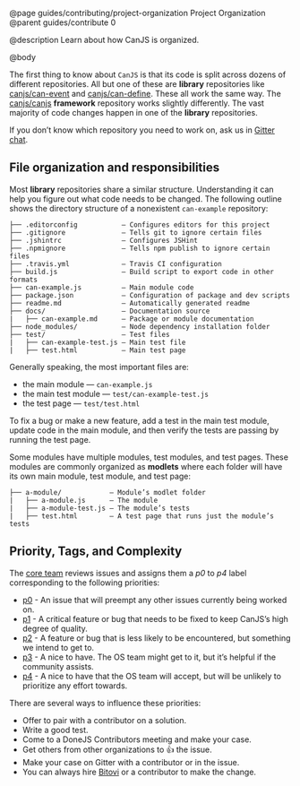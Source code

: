 @page guides/contributing/project-organization Project Organization
@parent guides/contribute 0

@description Learn about how CanJS is organized.

@body

The first thing to know about `CanJS` is that its code is split across dozens of different
repositories.  All but one of these are __library__ repositories like
[canjs/can-event](https://github.com/canjs/can-event) and [canjs/can-define](https://github.com/canjs/can-define).  These all work the same way.
The [canjs/canjs](https://github.com/canjs/canjs) __framework__ repository works slightly
differently.  The vast majority of code changes happen in one of the __library__
repositories.

If you don’t know which repository you need to work on, ask us in [Gitter chat](https://gitter.im/canjs/canjs).

## File organization and responsibilities

Most __library__ repositories share a similar structure.  Understanding it can help
you figure out what code needs to be changed.  The following outline shows the
directory structure of a nonexistent `can-example` repository:

```
├── .editorconfig           — Configures editors for this project
├── .gitignore              — Tells git to ignore certain files
├── .jshintrc               — Configures JSHint
├── .npmignore              — Tells npm publish to ignore certain files
├── .travis.yml             — Travis CI configuration
├── build.js                — Build script to export code in other formats
├── can-example.js          — Main module code
├── package.json            — Configuration of package and dev scripts
├── readme.md               — Automatically generated readme
├── docs/                   — Documentation source
|   ├── can-example.md      — Package or module documentation
├── node_modules/           — Node dependency installation folder
├── test/                   — Test files
|   ├── can-example-test.js — Main test file
|   ├── test.html           — Main test page
```

Generally speaking, the most important files are:

 - the main module —  `can-example.js`
 - the main test module — `test/can-example-test.js`
 - the test page — `test/test.html`

To fix a bug or make a new feature, add a test in the main test module, update code in the main module, and then verify the tests are passing by running
the test page.

Some modules have multiple modules, test modules, and test pages.  These modules are
commonly organized as __modlets__ where each folder will have its own main module, test module,
and test page:

```
├── a-module/            — Module’s modlet folder
|   ├── a-module.js      — The module
|   ├── a-module-test.js — The module’s tests
|   ├── test.html        — A test page that runs just the module’s tests
```

## Priority, Tags, and Complexity

The [core team](https://donejs.com/About.html#team) reviews issues
and assigns them a _p0_ to _p4_ label corresponding to the following priorities:

- [p0](https://github.com/search?q=org%3Acanjs+label%3Ap0) - An issue that will preempt any other issues currently being worked on.
- [p1](https://github.com/search?q=org%3Acanjs+label%3Ap1) - A critical feature or bug that needs to be fixed to keep CanJS’s high degree of quality.
- [p2](https://github.com/search?q=org%3Acanjs+label%3Ap2) - A feature or bug that is less likely to be encountered, but something we intend to get to.
- [p3](https://github.com/search?q=org%3Acanjs+label%3Ap3) - A nice to have. The OS team might get to it, but it’s helpful if the community assists.
- [p4](https://github.com/search?q=org%3Acanjs+label%3Ap4) - A nice to have that the OS team will accept, but will be unlikely to prioritize any effort towards.

There are several ways to influence these priorities:

 - Offer to pair with a contributor on a solution.
 - Write a good test.
 - Come to a DoneJS Contributors meeting and make your case.
 - Get others from other organizations to 👍 the issue.
 - Make your case on Gitter with a contributor or in the issue.
 - You can always hire [Bitovi](https://www.bitovi.com) or a contributor to make the change.
